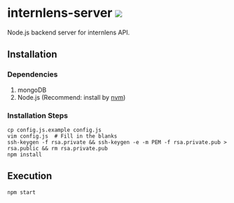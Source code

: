 # internlens-server ![](https://circleci.com/gh/internlens-tw/internlens-server.svg?style=shield&circle-token=4bca29994b0561b624837dea78c99680591d8086)

Node.js backend server for internlens API.

## Installation

### Dependencies

1. mongoDB
2. Node.js (Recommend: install by [nvm](https://github.com/creationix/nvm))

### Installation Steps

```
cp config.js.example config.js
vim config.js  # Fill in the blanks
ssh-keygen -f rsa.private && ssh-keygen -e -m PEM -f rsa.private.pub > rsa.public && rm rsa.private.pub
npm install
```

## Execution

```
npm start
```

